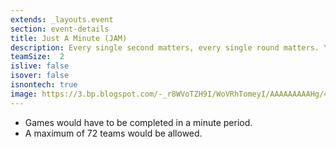 ```yaml
---
extends: _layouts.event
section: event-details
title: Just A Minute (JAM)
description: Every single second matters, every single round matters. You’ve got to fight every second, every minute and every round.
teamSize:  2
islive: false
isover: false
isnontech: true
image: https://3.bp.blogspot.com/-_r8WVoTZH9I/WoVRhTomeyI/AAAAAAAAAHg/4bGHHHRDxPALR9hDXpwDfaLbMGrlEif1ACLcBGAs/s1600/jam.png
---
```

- Games would have to be completed in a minute period.
- A maximum of 72 teams would be allowed.